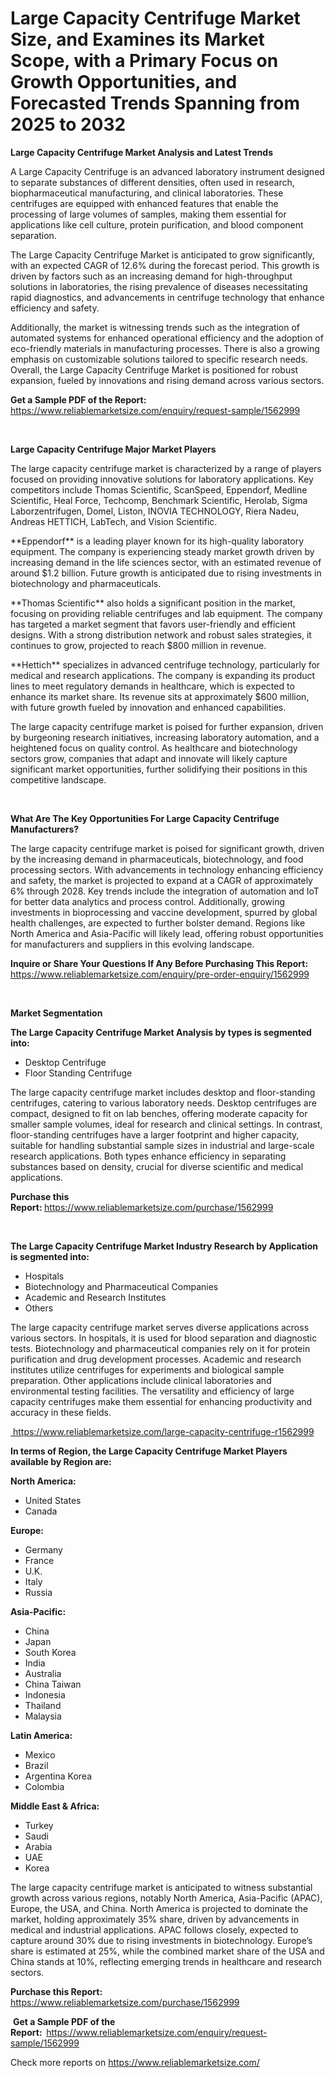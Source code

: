 <p><h1>Large Capacity Centrifuge Market Size, and Examines its Market Scope, with a Primary Focus on Growth Opportunities, and Forecasted Trends Spanning from 2025 to 2032</h1></p><p><strong>Large Capacity Centrifuge Market Analysis and Latest Trends</strong></p>
<p><p>A Large Capacity Centrifuge is an advanced laboratory instrument designed to separate substances of different densities, often used in research, biopharmaceutical manufacturing, and clinical laboratories. These centrifuges are equipped with enhanced features that enable the processing of large volumes of samples, making them essential for applications like cell culture, protein purification, and blood component separation.</p><p>The Large Capacity Centrifuge Market is anticipated to grow significantly, with an expected CAGR of 12.6% during the forecast period. This growth is driven by factors such as an increasing demand for high-throughput solutions in laboratories, the rising prevalence of diseases necessitating rapid diagnostics, and advancements in centrifuge technology that enhance efficiency and safety. </p><p>Additionally, the market is witnessing trends such as the integration of automated systems for enhanced operational efficiency and the adoption of eco-friendly materials in manufacturing processes. There is also a growing emphasis on customizable solutions tailored to specific research needs. Overall, the Large Capacity Centrifuge Market is positioned for robust expansion, fueled by innovations and rising demand across various sectors.</p></p>
<p><strong>Get a Sample PDF of the Report:&nbsp;</strong> <a href="https://www.reliablemarketsize.com/enquiry/request-sample/1562999?utm_campaign=1995&utm_medium=2&utm_source=Github&utm_content=ia&utm_term=16022025&utm_id=large-capacity-centrifuge">https://www.reliablemarketsize.com/enquiry/request-sample/1562999</a></p>
<p>&nbsp;</p>
<p><strong>Large Capacity Centrifuge Major Market Players</strong></p>
<p><p>The large capacity centrifuge market is characterized by a range of players focused on providing innovative solutions for laboratory applications. Key competitors include Thomas Scientific, ScanSpeed, Eppendorf, Medline Scientific, Heal Force, Techcomp, Benchmark Scientific, Herolab, Sigma Laborzentrifugen, Domel, Liston, INOVIA TECHNOLOGY, Riera Nadeu, Andreas HETTICH, LabTech, and Vision Scientific.</p><p>**Eppendorf** is a leading player known for its high-quality laboratory equipment. The company is experiencing steady market growth driven by increasing demand in the life sciences sector, with an estimated revenue of around $1.2 billion. Future growth is anticipated due to rising investments in biotechnology and pharmaceuticals.</p><p>**Thomas Scientific** also holds a significant position in the market, focusing on providing reliable centrifuges and lab equipment. The company has targeted a market segment that favors user-friendly and efficient designs. With a strong distribution network and robust sales strategies, it continues to grow, projected to reach $800 million in revenue.</p><p>**Hettich** specializes in advanced centrifuge technology, particularly for medical and research applications. The company is expanding its product lines to meet regulatory demands in healthcare, which is expected to enhance its market share. Its revenue sits at approximately $600 million, with future growth fueled by innovation and enhanced capabilities.</p><p>The large capacity centrifuge market is poised for further expansion, driven by burgeoning research initiatives, increasing laboratory automation, and a heightened focus on quality control. As healthcare and biotechnology sectors grow, companies that adapt and innovate will likely capture significant market opportunities, further solidifying their positions in this competitive landscape.</p></p>
<p>&nbsp;</p>
<p><strong>What Are The Key Opportunities For Large Capacity Centrifuge Manufacturers?</strong></p>
<p><p>The large capacity centrifuge market is poised for significant growth, driven by the increasing demand in pharmaceuticals, biotechnology, and food processing sectors. With advancements in technology enhancing efficiency and safety, the market is projected to expand at a CAGR of approximately 6% through 2028. Key trends include the integration of automation and IoT for better data analytics and process control. Additionally, growing investments in bioprocessing and vaccine development, spurred by global health challenges, are expected to further bolster demand. Regions like North America and Asia-Pacific will likely lead, offering robust opportunities for manufacturers and suppliers in this evolving landscape.</p></p>
<p><strong>Inquire or Share Your Questions If Any Before Purchasing This Report:</strong> <a href="https://www.reliablemarketsize.com/enquiry/pre-order-enquiry/1562999?utm_campaign=1995&utm_medium=2&utm_source=Github&utm_content=ia&utm_term=16022025&utm_id=large-capacity-centrifuge">https://www.reliablemarketsize.com/enquiry/pre-order-enquiry/1562999</a></p>
<p>&nbsp;</p>
<p><strong>Market Segmentation</strong></p>
<p><strong>The Large Capacity Centrifuge Market Analysis by types is segmented into:</strong></p>
<p><ul><li>Desktop Centrifuge</li><li>Floor Standing Centrifuge</li></ul></p>
<p><p>The large capacity centrifuge market includes desktop and floor-standing centrifuges, catering to various laboratory needs. Desktop centrifuges are compact, designed to fit on lab benches, offering moderate capacity for smaller sample volumes, ideal for research and clinical settings. In contrast, floor-standing centrifuges have a larger footprint and higher capacity, suitable for handling substantial sample sizes in industrial and large-scale research applications. Both types enhance efficiency in separating substances based on density, crucial for diverse scientific and medical applications.</p></p>
<p><strong>Purchase this Report:&nbsp;</strong><a href="https://www.reliablemarketsize.com/purchase/1562999?utm_campaign=1995&utm_medium=2&utm_source=Github&utm_content=ia&utm_term=16022025&utm_id=large-capacity-centrifuge">https://www.reliablemarketsize.com/purchase/1562999</a></p>
<p>&nbsp;</p>
<p><strong>The Large Capacity Centrifuge Market Industry Research by Application is segmented into:</strong></p>
<p><ul><li>Hospitals</li><li>Biotechnology and Pharmaceutical Companies</li><li>Academic and Research Institutes</li><li>Others</li></ul></p>
<p><p>The large capacity centrifuge market serves diverse applications across various sectors. In hospitals, it is used for blood separation and diagnostic tests. Biotechnology and pharmaceutical companies rely on it for protein purification and drug development processes. Academic and research institutes utilize centrifuges for experiments and biological sample preparation. Other applications include clinical laboratories and environmental testing facilities. The versatility and efficiency of large capacity centrifuges make them essential for enhancing productivity and accuracy in these fields.</p></p>
<p><a href="https://www.reliablemarketsize.com/large-capacity-centrifuge-r1562999?utm_campaign=1995&utm_medium=2&utm_source=Github&utm_content=ia&utm_term=16022025&utm_id=large-capacity-centrifuge">&nbsp;https://www.reliablemarketsize.com/large-capacity-centrifuge-r1562999</a></p>
<p><strong>In terms of Region, the Large Capacity Centrifuge Market Players available by Region are:</strong></p>
<p>
    <p> <strong> North America: </strong>
        <ul>
            <li>United States</li>
            <li>Canada</li>
        </ul>
        </p> 
    <p> <strong> Europe: </strong>
        <ul>
            <li>Germany</li>
            <li>France</li>
            <li>U.K.</li>
            <li>Italy</li>
            <li>Russia</li>
        </ul>
        </p> 
    <p> <strong> Asia-Pacific: </strong>
        <ul>
            <li>China</li>
            <li>Japan</li>
            <li>South Korea</li>
            <li>India</li>
            <li>Australia</li>
            <li>China Taiwan</li>
            <li>Indonesia</li>
            <li>Thailand</li>
            <li>Malaysia</li>
        </ul>
        </p> 
    <p> <strong> Latin America: </strong>
        <ul>
            <li>Mexico</li>
            <li>Brazil</li>
            <li>Argentina Korea</li>
            <li>Colombia</li>
        </ul>
        </p> 
    <p> <strong> Middle East & Africa: </strong>
        <ul>
            <li>Turkey</li>
            <li>Saudi</li>
            <li>Arabia</li>
            <li>UAE</li>
            <li>Korea</li>
        </ul>
    </p>
    </p>
<p><p>The large capacity centrifuge market is anticipated to witness substantial growth across various regions, notably North America, Asia-Pacific (APAC), Europe, the USA, and China. North America is projected to dominate the market, holding approximately 35% share, driven by advancements in medical and industrial applications. APAC follows closely, expected to capture around 30% due to rising investments in biotechnology. Europe’s share is estimated at 25%, while the combined market share of the USA and China stands at 10%, reflecting emerging trends in healthcare and research sectors.</p></p>
<p><strong>Purchase this Report: </strong><a href="https://www.reliablemarketsize.com/purchase/1562999?utm_campaign=1995&utm_medium=2&utm_source=Github&utm_content=ia&utm_term=16022025&utm_id=large-capacity-centrifuge">https://www.reliablemarketsize.com/purchase/1562999</a></p>
<p>&nbsp;<strong>Get a Sample PDF of the Report:&nbsp;&nbsp;</strong><a href="https://www.reliablemarketsize.com/enquiry/request-sample/1562999?utm_campaign=1995&utm_medium=2&utm_source=Github&utm_content=ia&utm_term=16022025&utm_id=large-capacity-centrifuge">https://www.reliablemarketsize.com/enquiry/request-sample/1562999</a></p>
<p><strong></strong></p>
<p>Check more reports on <a href="https://www.reliablemarketsize.com/?utm_campaign=1995&utm_medium=2&utm_source=Github&utm_content=ia&utm_term=16022025&utm_id=large-capacity-centrifuge">https://www.reliablemarketsize.com/</a></p>